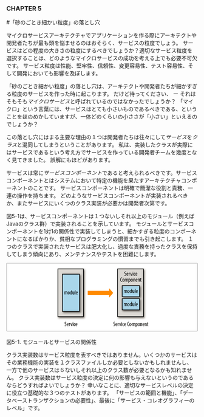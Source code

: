### CHAPTER 5

#「砂のごとき細かい粒度」の落とし穴

マイクロサービスアーキテクチャでアプリケーションを作る際にアーキテクトや開発者たちが最も頭を悩ませるのはおそらく、サービスの粒度でしょう。
サービスはどの程度の大きさの粒度にするべきでしょうか？適切なサービス粒度を選択することは、どのようなマイクロサービスの成功を考える上でも必要不可欠です。
サービス粒度は性能、堅牢性、信頼性、変更容易性、テスト容易性、そして開発においても影響を及ぼします。

「砂のごとき細かい粒度」の落とし穴は、アーキテクトや開発者たちが細かすぎる粒度のサービスを作った時に起こります。
だけど待ってください、 ー それはそもそも*マイクロサービス*と呼ばれているのではなかったでしょうか？
「マイクロ」という言葉には、サービスはとても小さいものであるべきである、ということをほのめかしていますが、一体どのくらいの小ささが「小さい」といえるのでしょうか？

この落とし穴にはまる主要な理由の１つは開発者たちは往々にして*サービス*を*クラス*と混同してしまうということがあります。
私は、実装したクラスが実際にはサービスであるという考え方でサービスを作っている開発者チームを幾度となく見てきました。
誤解にもほどがあります。

サービスは常に*サービスコンポーネント*であると考えられるべきです。サービスコンポーネントとはシステムにおいて特定の機能を果たすアーキテクチャコンポーネントのことです。
サービスコンポーネントは明確で簡潔な役割と責務、一連の操作を持ちます。
どのようなサービスコンポーネントが実装されるべきか、またサービスにいくつのクラス実装が必要かは開発者次第です。


図5-1は、サービスコンポーネントは１つないしそれ以上のモジュール（例えばJavaのクラス群）で実装されることを示しています。
モジュールとサービスコンポーネントを1対1の関係性で実装してしまうと、細かすぎる粒度のコンポーネントになるばかりか、貧相なプログラミングの慣習までも引き起こします。
１つのクラスで実装されたサービスは肥大化し、過度な責務を持ったクラスを保持してしまう傾向にあり、メンテナンスやテストを困難にします。

![モジュールとサービスの関係性](img/5-1.png)

図5-1. モジュールとサービスの関係性

クラス実装数はサービス粒度を表すべきではありません。いくつかのサービスはその業務機能の実装を１クラスファイルしか必要としないかもしれませんし、
一方で他のサービスは６ないしそれ以上のクラス数が必要となるかも知れません。
クラス実装数はサービス粒度の決定に何の影響も与えないというのであるならどうすればよいでしょうか？
幸いなことに、適切なサービスレベルの決定に役立つ基礎的な３つのテストがあります。
「サービスの範囲と機能」、「データベーストランザクションの必要性」、最後に「サービス・コレオグラフィーのレベル」です。
